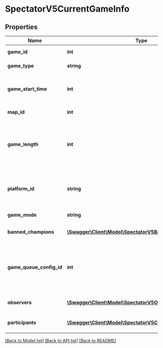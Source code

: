 # SpectatorV5CurrentGameInfo

## Properties
Name | Type | Description | Notes
------------ | ------------- | ------------- | -------------
**game_id** | **int** | The ID of the game | 
**game_type** | **string** | The game type | 
**game_start_time** | **int** | The game start time represented in epoch milliseconds | 
**map_id** | **int** | The ID of the map | 
**game_length** | **int** | The amount of time in seconds that has passed since the game started | 
**platform_id** | **string** | The ID of the platform on which the game is being played | 
**game_mode** | **string** | The game mode | 
**banned_champions** | [**\Swagger\Client\Model\SpectatorV5BannedChampion[]**](SpectatorV5BannedChampion.md) | Banned champion information | 
**game_queue_config_id** | **int** | The queue type (queue types are documented on the Game Constants page) | [optional] 
**observers** | [**\Swagger\Client\Model\SpectatorV5Observer**](SpectatorV5Observer.md) | The observer information | 
**participants** | [**\Swagger\Client\Model\SpectatorV5CurrentGameParticipant[]**](SpectatorV5CurrentGameParticipant.md) | The participant information | 

[[Back to Model list]](../README.md#documentation-for-models) [[Back to API list]](../README.md#documentation-for-api-endpoints) [[Back to README]](../README.md)



